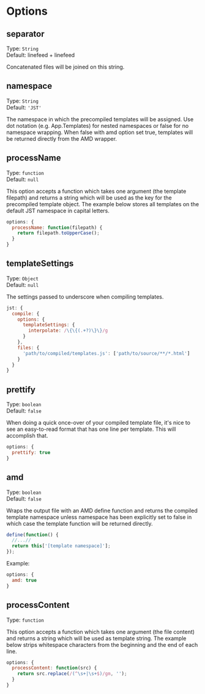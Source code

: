 # Options

## separator
Type: `String`  
Default: linefeed + linefeed

Concatenated files will be joined on this string.

## namespace
Type: `String`  
Default: `'JST'`

The namespace in which the precompiled templates will be assigned. Use dot notation (e.g. App.Templates) for nested namespaces or false for no namespace wrapping. When false with amd option set true, templates will be returned directly from the AMD wrapper.

## processName
Type: `function`  
Default: `null`

This option accepts a function which takes one argument (the template filepath) and returns a string which will be used as the key for the precompiled template object.  The example below stores all templates on the default JST namespace in capital letters.

```js
options: {
  processName: function(filepath) {
    return filepath.toUpperCase();
  }
}
```

## templateSettings
Type: `Object`  
Default: `null`

The settings passed to underscore when compiling templates.

```js
jst: {
  compile: {
    options: {
      templateSettings: {
        interpolate: /\{\{(.+?)\}\}/g
      }
    },
    files: {
      'path/to/compiled/templates.js': ['path/to/source/**/*.html']
    }
  }
}
```

## prettify
Type: `boolean`  
Default: `false`

When doing a quick once-over of your compiled template file, it's nice to see
an easy-to-read format that has one line per template. This will accomplish
that.

```js
options: {
  prettify: true
}
```

## amd
Type: `boolean`  
Default: `false`

Wraps the output file with an AMD define function and returns the compiled template namespace unless namespace has been explicitly set to false in which case the template function will be returned directly.

```js
define(function() {
  //...//
  return this['[template namespace]'];
});
```

Example:
```js
options: {
  amd: true
}
```

## processContent
Type: `function`

This option accepts a function which takes one argument (the file content) and
returns a string which will be used as template string.
The example below strips whitespace characters from the beginning and the end of
each line.

```js
options: {
  processContent: function(src) {
    return src.replace(/(^\s+|\s+$)/gm, '');
  }
}
```
